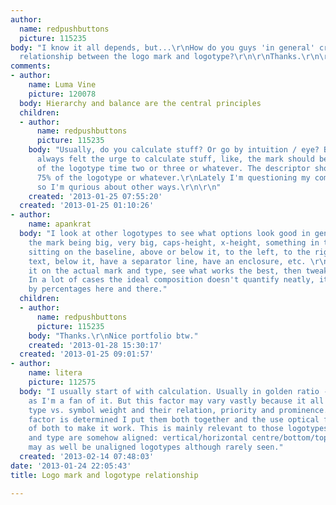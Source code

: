 ```yaml
---
author:
  name: redpushbuttons
  picture: 115235
body: "I know it all depends, but...\r\nHow do you guys 'in general' create a logical
  relationship between the logo mark and logotype?\r\n\r\nThanks.\r\n\r\n\r\n"
comments:
- author:
    name: Luma Vine
    picture: 120078
  body: Hierarchy and balance are the central principles
  children:
  - author:
      name: redpushbuttons
      picture: 115235
    body: "Usually, do you calculate stuff? Or go by intuition / eye? Both?\r\n\r\nI
      always felt the urge to calculate stuff, like, the mark should be the x-height
      of the logotype time two or three or whatever. The descriptor should be 50%,
      75% of the logotype or whatever.\r\nLately I'm questioning my compulsiveness,
      so I'm qurious about other ways.\r\n\r\n"
    created: '2013-01-25 07:55:20'
  created: '2013-01-25 01:10:26'
- author:
    name: apankrat
  body: "I look at other logotypes to see what options look good in general - like,
    the mark being big, very big, caps-height, x-height, something in the middle,
    sitting on the baseline, above or below it, to the left, to the right, above the
    text, below it, have a separator line, have an enclosure, etc. \r\n\r\nThen try
    it on the actual mark and type, see what works the best, then tweak by the eye.
    In a lot of cases the ideal composition doesn't quantify neatly, it'll be off
    by percentages here and there."
  children:
  - author:
      name: redpushbuttons
      picture: 115235
    body: "Thanks.\r\nNice portfolio btw."
    created: '2013-01-28 15:30:17'
  created: '2013-01-25 09:01:57'
- author:
    name: litera
    picture: 112575
  body: "I usually start of with calculation. Usually in golden ratio -related factor
    as I'm a fan of it. But this factor may vary vastly because it all depends on
    type vs. symbol weight and their relation, priority and prominence.\r\n\r\nWhen
    factor is determined I put them both together and the use optical fine-tuning
    of both to make it work. This is mainly relevant to those logotypes where symbol
    and type are somehow aligned: vertical/horizontal centre/bottom/top. Because there
    may as well be unaligned logotypes although rarely seen."
  created: '2013-02-14 07:48:03'
date: '2013-01-24 22:05:43'
title: Logo mark and logotype relationship

---
```

